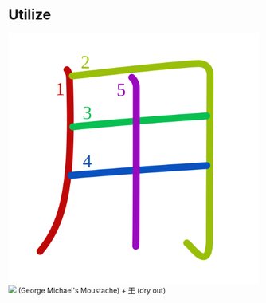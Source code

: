# Utilize
![7528](../kanji-colorize/7528.svg)
![](http://www.kanjidamage.com/assets/radsmall/inside-86a78005a049516ecf65f1a34945a72ee273e39231aeb33f43c7b1ad531c9006.jpg) (George Michael's Moustache) + [干](干.md) (dry out) 